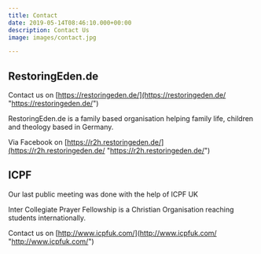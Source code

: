 ```yaml
---
title: Contact
date: 2019-05-14T08:46:10.000+00:00
description: Contact Us
image: images/contact.jpg

---
```

## RestoringEden.de

Contact us on [https://restoringeden.de/](https://restoringeden.de/ "https://restoringeden.de/")

RestoringEden.de is a family based organisation helping family life, children and theology based in Germany.

Via Facebook on [https://r2h.restoringeden.de/](https://r2h.restoringeden.de/ "https://r2h.restoringeden.de/")

## ICPF

Our last public meeting was done with the help of ICPF UK

Inter Collegiate Prayer Fellowship is a Christian Organisation reaching students internationally.

Contact us on [http://www.icpfuk.com/](http://www.icpfuk.com/ "http://www.icpfuk.com/")
